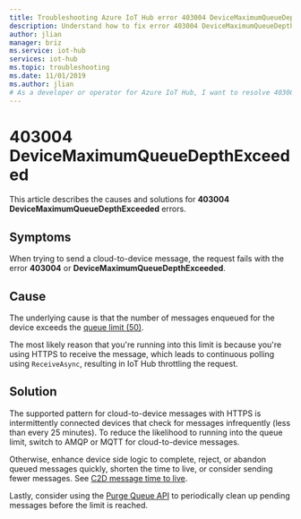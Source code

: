 ```yaml
---
title: Troubleshooting Azure IoT Hub error 403004 DeviceMaximumQueueDepthExceeded
description: Understand how to fix error 403004 DeviceMaximumQueueDepthExceeded 
author: jlian
manager: briz
ms.service: iot-hub
services: iot-hub
ms.topic: troubleshooting
ms.date: 11/01/2019
ms.author: jlian
# As a developer or operator for Azure IoT Hub, I want to resolve 403004 DeviceMaximumQueueDepthExceeded errors.
---
```


# 403004 DeviceMaximumQueueDepthExceeded

This article describes the causes and solutions for **403004 DeviceMaximumQueueDepthExceeded** errors.

## Symptoms

When trying to send a cloud-to-device message, the request fails with the error **403004** or **DeviceMaximumQueueDepthExceeded**.

## Cause

The underlying cause is that the number of messages enqueued for the device exceeds the [queue limit (50)](./iot-hub-devguide-quotas-throttling.md#other-limits).

The most likely reason that you're running into this limit is because you're using HTTPS to receive the message, which leads to continuous polling using `ReceiveAsync`, resulting in IoT Hub throttling the request.

## Solution

The supported pattern for cloud-to-device messages with HTTPS is intermittently connected devices that check for messages infrequently (less than every 25 minutes). To reduce the likelihood to running into the queue limit, switch to AMQP or MQTT for cloud-to-device messages.

Otherwise, enhance device side logic to complete, reject, or abandon queued messages quickly, shorten the time to live, or consider sending fewer messages. See [C2D message time to live](./iot-hub-devguide-messages-c2d.md#message-expiration-time-to-live).

Lastly, consider using the [Purge Queue API](https://docs.microsoft.com/rest/api/iothub/service/purgecommandqueue) to periodically clean up pending messages before the limit is reached.